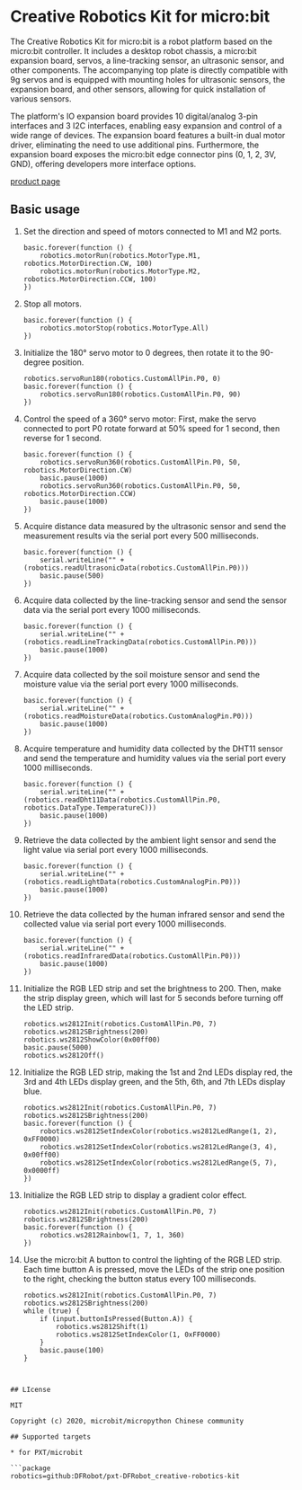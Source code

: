 # Creative Robotics Kit for micro:bit

The Creative Robotics Kit for micro:bit is a robot platform based on the micro:bit controller. It includes a desktop robot chassis, a micro:bit expansion board, servos, a line-tracking sensor, an ultrasonic sensor, and other components. The accompanying top plate is directly compatible with 9g servos and is equipped with mounting holes for ultrasonic sensors, the expansion board, and other sensors, allowing for quick installation of various sensors.

The platform's IO expansion board provides 10 digital/analog 3-pin interfaces and 3 I2C interfaces, enabling easy expansion and control of a wide range of devices. The expansion board features a built-in dual motor driver, eliminating the need to use additional pins. Furthermore, the expansion board exposes the micro:bit edge connector pins (0, 1, 2, 3V, GND), offering developers more interface options.

[product page](https://wiki.dfrobot.com/Creative_Robotics_Kit_for_microbit_SKU_CSM0061)


## Basic usage
1. Set the direction and speed of motors connected to M1 and M2 ports.

    ```blocks
    basic.forever(function () {
        robotics.motorRun(robotics.MotorType.M1, robotics.MotorDirection.CW, 100)
        robotics.motorRun(robotics.MotorType.M2, robotics.MotorDirection.CCW, 100)
    })
    ```
2. Stop all motors.

    ```blocks
    basic.forever(function () {
        robotics.motorStop(robotics.MotorType.All)
    })
    ```
3. Initialize the 180° servo motor to 0 degrees, then rotate it to the 90-degree position.

    ```blocks
    robotics.servoRun180(robotics.CustomAllPin.P0, 0)
    basic.forever(function () {
        robotics.servoRun180(robotics.CustomAllPin.P0, 90)
    })
    ```
4. Control the speed of a 360° servo motor: First, make the servo connected to port P0 rotate forward at 50% speed for 1 second, then reverse for 1 second.

    ```blocks
    basic.forever(function () {
        robotics.servoRun360(robotics.CustomAllPin.P0, 50, robotics.MotorDirection.CW)
        basic.pause(1000)
        robotics.servoRun360(robotics.CustomAllPin.P0, 50, robotics.MotorDirection.CCW)
        basic.pause(1000)
    })
    ```
5. Acquire distance data measured by the ultrasonic sensor and send the measurement results via the serial port every 500 milliseconds.
    
    ```blocks
    basic.forever(function () {
        serial.writeLine("" + (robotics.readUltrasonicData(robotics.CustomAllPin.P0)))
        basic.pause(500)
    })
    ```
6. Acquire data collected by the line-tracking sensor and send the sensor data via the serial port every 1000 milliseconds.

    ```blocks
    basic.forever(function () {
        serial.writeLine("" + (robotics.readLineTrackingData(robotics.CustomAllPin.P0)))
        basic.pause(1000)
    })
    ```
7. Acquire data collected by the soil moisture sensor and send the moisture value via the serial port every 1000 milliseconds.
    
    ```blocks
    basic.forever(function () {
        serial.writeLine("" + (robotics.readMoistureData(robotics.CustomAnalogPin.P0)))
        basic.pause(1000)
    })
    ```
8. Acquire temperature and humidity data collected by the DHT11 sensor and send the temperature and humidity values via the serial port every 1000 milliseconds.

    ```blocks
    basic.forever(function () {
        serial.writeLine("" + (robotics.readDht11Data(robotics.CustomAllPin.P0, robotics.DataType.TemperatureC)))
        basic.pause(1000)
    })    
    ```
9. Retrieve the data collected by the ambient light sensor and send the light value via serial port every 1000 milliseconds.

    ```blocks
    basic.forever(function () {
        serial.writeLine("" + (robotics.readLightData(robotics.CustomAnalogPin.P0)))
        basic.pause(1000)
    })
    ```
10. Retrieve the data collected by the human infrared sensor and send the collected value via serial port every 1000 milliseconds.

    ```blocks
    basic.forever(function () {
        serial.writeLine("" + (robotics.readInfraredData(robotics.CustomAllPin.P0)))
        basic.pause(1000)
    }) 
    ```
11. Initialize the RGB LED strip and set the brightness to 200. Then, make the strip display green, which will last for 5 seconds before turning off the LED strip.

    ```blocks
    robotics.ws2812Init(robotics.CustomAllPin.P0, 7)
    robotics.ws2812SBrightness(200)
    robotics.ws2812ShowColor(0x00ff00)
    basic.pause(5000)
    robotics.ws2812Off()
    ```
12. Initialize the RGB LED strip, making the 1st and 2nd LEDs display red, the 3rd and 4th LEDs display green, and the 5th, 6th, and 7th LEDs display blue.
    
    ```blocks
    robotics.ws2812Init(robotics.CustomAllPin.P0, 7)
    robotics.ws2812SBrightness(200)
    basic.forever(function () {
        robotics.ws2812SetIndexColor(robotics.ws2812LedRange(1, 2), 0xFF0000)
        robotics.ws2812SetIndexColor(robotics.ws2812LedRange(3, 4), 0x00ff00)
        robotics.ws2812SetIndexColor(robotics.ws2812LedRange(5, 7), 0x0000ff)
    })
    ```
13. Initialize the RGB LED strip to display a gradient color effect.

    ```blocks
    robotics.ws2812Init(robotics.CustomAllPin.P0, 7)
    robotics.ws2812SBrightness(200)
    basic.forever(function () {
        robotics.ws2812Rainbow(1, 7, 1, 360)
    })
    ```
14. Use the micro:bit A button to control the lighting of the RGB LED strip. Each time button A is pressed, move the LEDs of the strip one position to the right, checking the button status every 100 milliseconds.

    ```blocks
    robotics.ws2812Init(robotics.CustomAllPin.P0, 7)
    robotics.ws2812SBrightness(200)
    while (true) {
        if (input.buttonIsPressed(Button.A)) {
            robotics.ws2812Shift(1)
            robotics.ws2812SetIndexColor(1, 0xFF0000)
        }
        basic.pause(100)
    }
 
   ```
   
## LIcense

MIT

Copyright (c) 2020, microbit/micropython Chinese community  

## Supported targets

* for PXT/microbit

```package
robotics=github:DFRobot/pxt-DFRobot_creative-robotics-kit
```

